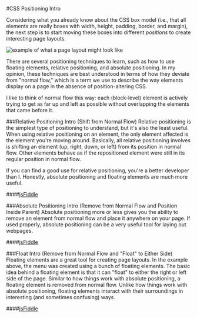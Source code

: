 #CSS Positioning Intro

Considering what you already know about the CSS box model (i.e., that all elements are really boxes with width, height, padding, border, and margin), the next step is to start moving these boxes into different *positions* to create interesting page layouts.

![example of what a page layout might look like](http://christensenacademy.org/modules/css-layouts/textpages/page-layout-example.png)

There are several positioning techniques to learn, such as how to use floating elements, relative positioning, and absolute positioning. In my opinion, these techniques are best understood in terms of how they deviate from "normal flow," which is a term we use to describe the way elements display on a page in the absence of position-altering CSS.

I like to think of normal flow this way: each (block-level) element is actively trying to get as far up and left as possible without overlapping the elements that came before it.

###Relative Positioning Intro (Shift from Normal Flow)
Relative positioning is the simplest type of positioning to understand, but it's also the least useful. When using relative positioning on an element, the only element affected is the element you're moving around. Basically, all relative positioning involves is shifting an element (up, right, down, or left) from its position in normal flow. Other elements behave as if the repositioned element were still in its regular position in normal flow.

If you can find a good use for relative positioning, you're a better developer than I. Honestly, absolute positioning and floating elements are much more useful.

####[jsFiddle](http://jsfiddle.net/cameron89/kMah2/)

###Absolute Positioning Intro (Remove from Normal Flow and Position Inside Parent)
Absolute positioning more or less gives you the ability to remove an element from normal flow and place it anywhere on your page. If used properly, absolute positioning can be a very useful tool for laying out webpages.

####[jsFiddle](http://jsfiddle.net/cameron89/uTS92/)

###Float Intro (Remove from Normal Flow and "Float" to Either Side)
Floating elements are a great tool for creating page layouts. In the example above, the menu was created using a bunch of floating elements. The basic idea behind a floating element is that it can "float" to either the right or left side of the page. Similar to how things work with absolute positioning, a floating element is removed from normal flow. Unlike how things work with absolute positioning, floating elements interact with their surroundings in interesting (and sometimes confusing) ways.

####[jsFiddle](http://jsfiddle.net/cameron89/r5GEZ/)

